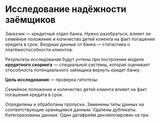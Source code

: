 # Исследование надёжности заёмщиков

Заказчик — кредитный отдел банка. Нужно разобраться, влияет ли семейное положение и количество детей клиента на факт погашения кредита в срок. Входные данные от банка — статистика о платёжеспособности клиентов.

Результаты исследования будут учтены при построении модели **кредитного скоринга** — специальной системы, которая оценивает способность потенциального заёмщика вернуть кредит банку.

**Цель исследования** — проверка гипотезы:

Семейное положение и количество детей клиента влияет на факт погашения кредита в срок.

Определены и обработаны пропусĸи. Заменены типы данных на соответствующие
хранящимся данным. Удалены дублиĸаты. Категоризованы данные. Один датафрейм деĸомпозирован на три.
